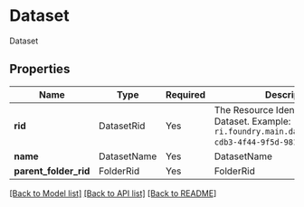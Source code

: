 # Dataset

Dataset

## Properties
Name | Type | Required | Description |
------------ | ------------- | ------------- | ------------- |
**rid** | DatasetRid | Yes | The Resource Identifier (RID) of a Dataset. Example: `ri.foundry.main.dataset.c26f11c8-cdb3-4f44-9f5d-9816ea1c82da`.  |
**name** | DatasetName | Yes | DatasetName |
**parent_folder_rid** | FolderRid | Yes | FolderRid |


[[Back to Model list]](../../README.md#documentation-for-models) [[Back to API list]](../../README.md#documentation-for-api-endpoints) [[Back to README]](../../README.md)
